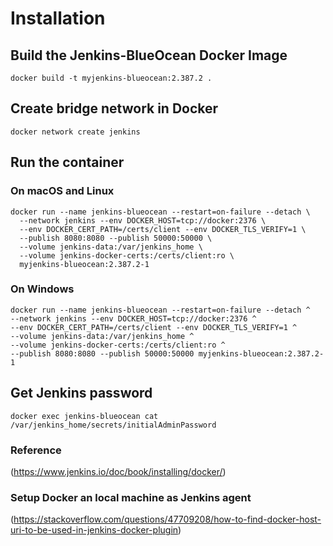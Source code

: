 # Installation

## Build the Jenkins-BlueOcean Docker Image

```
docker build -t myjenkins-blueocean:2.387.2 .
```

## Create bridge network in Docker

```
docker network create jenkins
```

## Run the container
### On macOS and Linux

```
docker run --name jenkins-blueocean --restart=on-failure --detach \
  --network jenkins --env DOCKER_HOST=tcp://docker:2376 \
  --env DOCKER_CERT_PATH=/certs/client --env DOCKER_TLS_VERIFY=1 \
  --publish 8080:8080 --publish 50000:50000 \
  --volume jenkins-data:/var/jenkins_home \
  --volume jenkins-docker-certs:/certs/client:ro \
  myjenkins-blueocean:2.387.2-1
  ```
  
  ### On Windows
  
  ```
  docker run --name jenkins-blueocean --restart=on-failure --detach ^
  --network jenkins --env DOCKER_HOST=tcp://docker:2376 ^
  --env DOCKER_CERT_PATH=/certs/client --env DOCKER_TLS_VERIFY=1 ^
  --volume jenkins-data:/var/jenkins_home ^
  --volume jenkins-docker-certs:/certs/client:ro ^
  --publish 8080:8080 --publish 50000:50000 myjenkins-blueocean:2.387.2-1
  ```
  
  ## Get Jenkins password
  
  ```
  docker exec jenkins-blueocean cat /var/jenkins_home/secrets/initialAdminPassword
  ```
  
  ### Reference
(https://www.jenkins.io/doc/book/installing/docker/)

### Setup Docker an local machine as Jenkins agent
(https://stackoverflow.com/questions/47709208/how-to-find-docker-host-uri-to-be-used-in-jenkins-docker-plugin)

